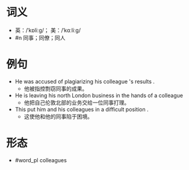 # 词义
- 英：/ˈkɒliːɡ/； 美：/ˈkɑːliːɡ/
- #n 同事；同僚；同人
# 例句
- He was accused of plagiarizing his colleague 's results .
	- 他被指控剽窃同事的成果。
- He is leaving his north London business in the hands of a colleague
	- 他把自己伦敦北部的业务交给一位同事打理。
- This put him and his colleagues in a difficult position .
	- 这使他和他的同事陷于困境。
# 形态
- #word_pl colleagues

